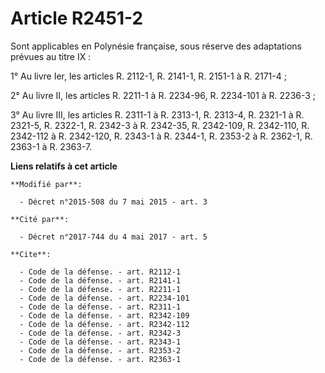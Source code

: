 # Article R2451-2

Sont applicables en Polynésie française, sous réserve des  adaptations prévues au titre IX : 

1° Au livre Ier, les articles R. 2112-1, R. 2141-1, R. 2151-1 à R. 2171-4 ; 

2° Au livre II, les articles R. 2211-1 à R. 2234-96, R. 2234-101 à R. 2236-3 ; 

3° Au livre III, les articles R. 2311-1 à R. 2313-1, R. 2313-4, R. 2321-1 à R. 2321-5, R. 2322-1, R. 2342-3 à R. 2342-35, R.
2342-109, R. 2342-110, R. 2342-112 à R. 2342-120, R. 2343-1 à R. 2344-1, R. 2353-2 à R. 2362-1, R. 2363-1 à R. 2363-7.

**Liens relatifs à cet article**

	**Modifié par**:

	  - Décret n°2015-508 du 7 mai 2015 - art. 3

	**Cité par**:

	  - Décret n°2017-744 du 4 mai 2017 - art. 5

	**Cite**:

	  - Code de la défense. - art. R2112-1
	  - Code de la défense. - art. R2141-1
	  - Code de la défense. - art. R2211-1
	  - Code de la défense. - art. R2234-101
	  - Code de la défense. - art. R2311-1
	  - Code de la défense. - art. R2342-109
	  - Code de la défense. - art. R2342-112
	  - Code de la défense. - art. R2342-3
	  - Code de la défense. - art. R2343-1
	  - Code de la défense. - art. R2353-2
	  - Code de la défense. - art. R2363-1
